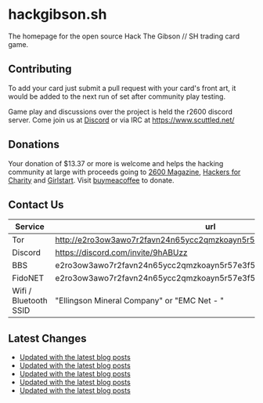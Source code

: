 # hackgibson.sh
The homepage for the open source Hack The Gibson // SH trading card game.


## Contributing

To add your card just submit a pull request with your card's front art, it would be added to the next run of set after community play testing.

Game play and discussions over the project is held the r2600 discord server. Come join us at [Discord](https://discord.com/invite/9hABUzz) or via IRC at https://www.scuttled.net/


## Donations

Your donation of $13.37 or more is welcome and helps the hacking community at large with proceeds going to [2600 Magazine](https://2600.com/), [Hackers for Charity](https://hackersforcharity.org) and [Girlstart](https://girlstart.org).  Visit [buymeacoffee](https://www.buymeacoffee.com/hackgibson.sh) to donate.


## Contact Us

Service | url
-|-
Tor | http://e2ro3ow3awo7r2favn24n65ycc2qmzkoayn5r57e3f56nvjwdcgg32ad.onion
Discord | https://discord.com/invite/9hABUzz
BBS | e2ro3ow3awo7r2favn24n65ycc2qmzkoayn5r57e3f56nvjwdcgg32ad.onion:23
FidoNET | e2ro3ow3awo7r2favn24n65ycc2qmzkoayn5r57e3f56nvjwdcgg32ad.onion:24554
Wifi / Bluetooth SSID | "Ellingson Mineral Company" or "EMC Net - <fidonet address>"

## Latest Changes
<!-- BLOG-POST-LIST:START -->
- [Updated with the latest blog posts](https://github.com/DFW2600/hackgibson.sh/commit/858705a554649876406e7caa7dfddd9b85bc166a)
- [Updated with the latest blog posts](https://github.com/DFW2600/hackgibson.sh/commit/00f6336d0afe6bc9fc3afa801504fab50eeb91af)
- [Updated with the latest blog posts](https://github.com/DFW2600/hackgibson.sh/commit/af1887ab08a1cb7e06b869ccb3cd2a5d7fb263e7)
- [Updated with the latest blog posts](https://github.com/DFW2600/hackgibson.sh/commit/d387b5336a9db14d9ed7177f223b3939aef42cb3)
- [Updated with the latest blog posts](https://github.com/DFW2600/hackgibson.sh/commit/78436d5a5e97ff67890b6e7b51bf1c0d44304bf3)
<!-- BLOG-POST-LIST:END -->
